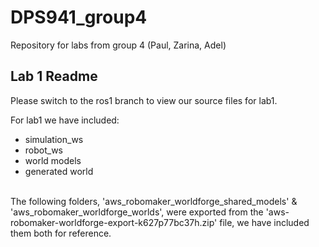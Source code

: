 # DPS941_group4
Repository for labs from group 4 (Paul, Zarina, Adel)

## Lab 1 Readme
Please switch to the ros1 branch to view our source files for lab1. 

For lab1 we have included:
  - simulation_ws
  - robot_ws
  - world models
  - generated world 

<br/>
The following folders, 'aws_robomaker_worldforge_shared_models' & 'aws_robomaker_worldforge_worlds', were exported from the 'aws-robomaker-worldforge-export-k627p77bc37h.zip' file, we have included them both for reference. 
 
